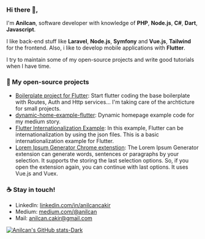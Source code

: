 ### Hi there 👋,

I'm **Anilcan**, software developer with knowledge of **PHP**, **Node.js**, **C#**, **Dart**, **Javascript**.

I like back-end stuff like **Laravel**, **Node.js**, **Symfony** and **Vue.js**, **Tailwind** for the frontend. Also, i like to develop mobile applications with **Flutter**.

I try to maintain some of my open-source projects and write good tutorials when I have time.

### 🌟 My open-source projects
- [Boilerplate project for Flutter](https://github.com/anilcancakir/flutter-boilerplate): Start flutter coding the base boilerplate with Routes, Auth and Http services... I'm taking care of the archticture for small projects.
- [dynamic-home-example-flutter](https://github.com/anilcancakir/dynamic-home-example-flutter): Dynamic homepage example code for my medium story.
- [Flutter Internationalization Example](https://github.com/anilcancakir/flutter-internationalization): In this example, Flutter can be internationalization by using the json files. This is a basic internationalization example for Flutter.
- [Lorem Ipsum Generator Chrome extenstion](https://github.com/anilcancakir/lorem-ipsum-generator-chrome-extension): The Lorem Ipsum Generator extension can generate words, sentences or paragraphs by your selection. It supports the storing the last selection options. So, if you open the extension again, you can continue with last options. It uses Vue.js and Vuex.

### ☕ Stay in touch!
- LinkedIn: [linkedin.com/in/anilcancakir](https://www.linkedin.com/in/anilcancakir/)
- Medium: [medium.com/@anilcan](https://medium.com/@anilcan)
- Mail: [anilcan.cakir@gmail.com](mailto:anilcan.cakir@gmail.com)

[![Anilcan's GitHub stats-Dark](https://github-readme-stats.vercel.app/api?username=anilcancakir&show_icons=true&theme=dark)](https://github.com/anilcancakir)
